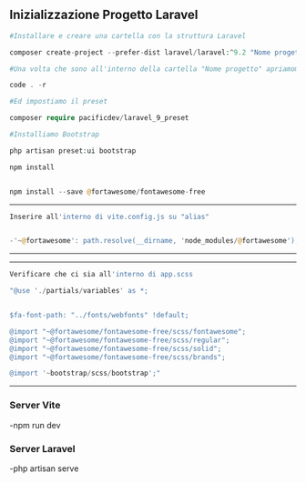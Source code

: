 ## Inizializzazione Progetto Laravel

``` php
#Installare e creare una cartella con la struttura Laravel

composer create-project --prefer-dist laravel/laravel:^9.2 "Nome progetto"
```

``` php
#Una volta che sono all'interno della cartella "Nome progetto" apriamomola su VS

code . -r
```
``` php
#Ed impostiamo il preset

composer require pacificdev/laravel_9_preset   
```

``` php
#Installiamo Bootstrap

php artisan preset:ui bootstrap
```

``` php
npm install         


npm install --save @fortawesome/fontawesome-free  
```

_________________________________________
``` php
Inserire all'interno di vite.config.js su "alias"


-'~@fortawesome': path.resolve(__dirname, 'node_modules/@fortawesome'),
```
___________________________________________


_____________________________________
``` php
Verificare che ci sia all'interno di app.scss

"@use './partials/variables' as *;


$fa-font-path: "../fonts/webfonts" !default;

@import "~@fortawesome/fontawesome-free/scss/fontawesome";
@import "~@fortawesome/fontawesome-free/scss/regular";
@import "~@fortawesome/fontawesome-free/scss/solid";
@import "~@fortawesome/fontawesome-free/scss/brands";

@import '~bootstrap/scss/bootstrap';"
```
____________________________

### Server Vite 
-npm run dev

### Server Laravel
-php artisan serve
